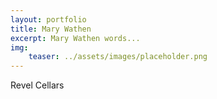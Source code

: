 ```yaml
---
layout: portfolio
title: Mary Wathen
excerpt: Mary Wathen words...
img:
    teaser: ../assets/images/placeholder.png
---
```


Revel Cellars
